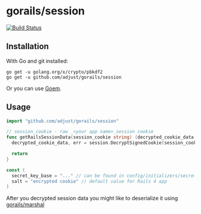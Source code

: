 gorails/session
===============

[![Build Status](https://travis-ci.org/adjust/gorails.png)](https://travis-ci.org/adjust/gorails)

## Installation

With Go and git installed:

```
go get -u golang.org/x/crypto/pbkdf2
go get -u github.com/adjust/gorails/session
```

Or you can use [Goem](http://big-elephants.com/2013-09/goem-the-missing-go-extension-manager/).

## Usage

```go
import "github.com/adjust/gorails/session"

// session_cookie - raw _<your app name>_session cookie
func getRailsSessionData(session_cookie string) (decrypted_cookie_data []byte, err error) {
  decrypted_cookie_data, err = session.DecryptSignedCookie(session_cookie, secret_key_base, salt)

  return
}

const (
  secret_key_base = "..." // can be found in config/initializers/secret_token.rb
  salt = "encrypted cookie" // default value for Rails 4 app
)
```

After you decrypted session data you might like to deserialize it using [gorails/marshal](https://github.com/adjust/gorails/tree/master/marshal)
